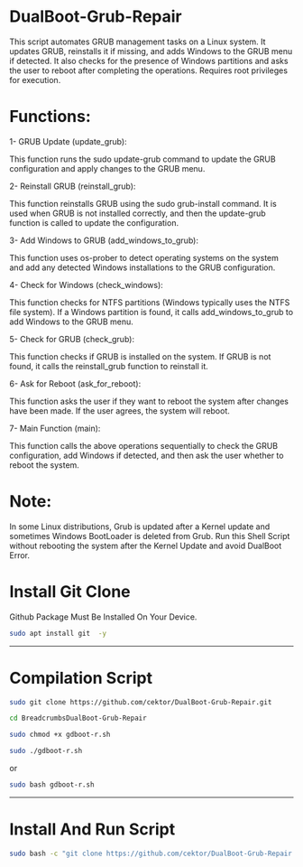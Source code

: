 # DualBoot-Grub-Repair
 This script automates GRUB management tasks on a Linux system. It updates GRUB, reinstalls it if missing, and adds Windows to the GRUB menu if detected. It also checks for the presence of Windows partitions and asks the user to reboot after completing the operations. Requires root privileges for execution.

# Functions:
 1- GRUB Update (update_grub):

This function runs the sudo update-grub command to update the GRUB configuration and apply changes to the GRUB menu.



2- Reinstall GRUB (reinstall_grub):

This function reinstalls GRUB using the sudo grub-install command. It is used when GRUB is not installed correctly, and then the update-grub function is called to update the configuration.



3- Add Windows to GRUB (add_windows_to_grub):

This function uses os-prober to detect operating systems on the system and add any detected Windows installations to the GRUB configuration.



4- Check for Windows (check_windows):

This function checks for NTFS partitions (Windows typically uses the NTFS file system). If a Windows partition is found, it calls add_windows_to_grub to add Windows to the GRUB menu.



5- Check for GRUB (check_grub):

This function checks if GRUB is installed on the system. If GRUB is not found, it calls the reinstall_grub function to reinstall it.



6- Ask for Reboot (ask_for_reboot):

This function asks the user if they want to reboot the system after changes have been made. If the user agrees, the system will reboot.



7- Main Function (main): 

This function calls the above operations sequentially to check the GRUB configuration, add Windows if detected, and then ask the user whether to reboot the system.





# Note:
In some Linux distributions, Grub is updated after a Kernel update and sometimes Windows BootLoader is deleted from Grub. Run this Shell Script without rebooting the system after the Kernel Update and avoid DualBoot Error.

# Install Git Clone 

Github Package Must Be Installed On Your Device.
```bash
sudo apt install git  -y
```

----------------------------------

# Compilation Script
```bash
sudo git clone https://github.com/cektor/DualBoot-Grub-Repair.git
```
```bash
cd BreadcrumbsDualBoot-Grub-Repair
```
```bash
sudo chmod +x gdboot-r.sh
```
```bash
sudo ./gdboot-r.sh
```
or

```bash
sudo bash gdboot-r.sh
```


----------------------------------

# Install And Run Script

```bash
sudo bash -c "git clone https://github.com/cektor/DualBoot-Grub-Repair.git && cd DualBoot-Grub-Repair && chmod +x gdboot-r.sh && ./gdboot-r.sh -y"
```


